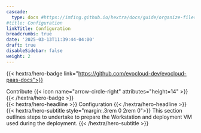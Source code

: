 ```yaml
---
cascade:
  type: docs #https://imfing.github.io/hextra/docs/guide/organize-files/#layouts
#title: Configuration
linkTitle: Configuration
breadcrumbs: true
date: '2025-03-13T11:39:44-04:00'
draft: true
disableSidebar: false
weight: 2
---
```


<!-- markdownlint-disable MD033 MD034-->
{{< hextra/hero-badge link="https://github.com/evocloud-dev/evocloud-paas-docs">}}
  <div class="hx-w-2 hx-h-2 hx-rounded-full hx-bg-primary-400"></div>
  Contribute
  {{< icon name="arrow-circle-right" attributes="height=14" >}}
{{< /hextra/hero-badge >}}

<div class="hx-mt-6 hx-mb-6">
{{< hextra/hero-headline >}}
  Configuration 
{{< /hextra/hero-headline >}}
</div>

<div class="hx-mb-12">
{{< hextra/hero-subtitle style="margin:.3rem 0 2rem 0">}}
  This section outlines steps to undertake to prepare the Workstation and deployment VM
  used during the deployment.
{{< /hextra/hero-subtitle >}}
</div>

